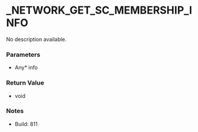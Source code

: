 # _NETWORK_GET_SC_MEMBERSHIP_INFO

No description available.

### Parameters
* Any* info

### Return Value
* void

### Notes
* Build: 811

